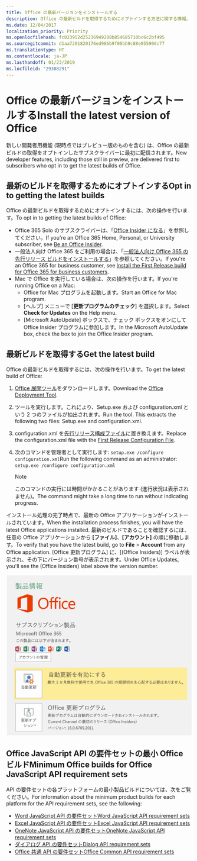 ```yaml
---
title: Office の最新バージョンをインストールする
description: Office の最新ビルドを取得するためにオプトインする方法に関する情報。
ms.date: 12/04/2017
localization_priority: Priority
ms.openlocfilehash: fc023952d25236949208b854685710bc6c2bf495
ms.sourcegitcommit: d1aa7201820176ed986b9f00bb9c88e055906c77
ms.translationtype: HT
ms.contentlocale: ja-JP
ms.lasthandoff: 01/23/2019
ms.locfileid: "29388291"
---
```

# <a name="install-the-latest-version-of-office"></a><span data-ttu-id="ed228-103">Office の最新バージョンをインストールする</span><span class="sxs-lookup"><span data-stu-id="ed228-103">Install the latest version of Office</span></span>

<span data-ttu-id="ed228-104">新しい開発者用機能 (現時点ではプレビュー版のものを含む) は、Office の最新ビルドの取得をオプトインしたサブスクライバーに最初に配信されます。</span><span class="sxs-lookup"><span data-stu-id="ed228-104">New developer features, including those still in preview, are delivered first to subscribers who opt in to get the latest builds of Office.</span></span> 

## <a name="opt-in-to-getting-the-latest-builds"></a><span data-ttu-id="ed228-105">最新のビルドを取得するためにオプトインする</span><span class="sxs-lookup"><span data-stu-id="ed228-105">Opt in to getting the latest builds</span></span>

<span data-ttu-id="ed228-106">Office の最新ビルドを取得するためにオプトインするには、次の操作を行います。</span><span class="sxs-lookup"><span data-stu-id="ed228-106">To opt in to getting the latest builds of Office:</span></span> 

- <span data-ttu-id="ed228-107">Office 365 Solo のサブスクライバーは、「[Office Insider になる](https://products.office.com/office-insider)」を参照してください。</span><span class="sxs-lookup"><span data-stu-id="ed228-107">If you're an Office 365 Home, Personal, or University subscriber, see [Be an Office Insider](https://products.office.com/office-insider).</span></span>
- <span data-ttu-id="ed228-108">一般法人向け Office 365 をご利用の場合は、「[一般法人向け Office 365 の先行リリース ビルドをインストールする](https://support.office.com/article/Install-the-First-Release-build-for-Office-365-for-business-customers-4dd8ba40-73c0-4468-b778-c7b744d03ead)」を参照してください。</span><span class="sxs-lookup"><span data-stu-id="ed228-108">If you're an Office 365 for business customer, see [Install the First Release build for Office 365 for business customers](https://support.office.com/article/Install-the-First-Release-build-for-Office-365-for-business-customers-4dd8ba40-73c0-4468-b778-c7b744d03ead).</span></span>
- <span data-ttu-id="ed228-109">Mac で Office を実行している場合は、次の操作を行います。</span><span class="sxs-lookup"><span data-stu-id="ed228-109">If you're running Office on a Mac:</span></span>
    - <span data-ttu-id="ed228-110">Office for Mac プログラムを起動します。</span><span class="sxs-lookup"><span data-stu-id="ed228-110">Start an Office for Mac program.</span></span>
    - <span data-ttu-id="ed228-111">[ヘルプ] メニューで [**更新プログラムのチェック**] を選択します。</span><span class="sxs-lookup"><span data-stu-id="ed228-111">Select **Check for Updates** on the Help menu.</span></span>
    - <span data-ttu-id="ed228-112">[Microsoft AutoUpdate] ボックスで、チェック ボックスをオンにして Office Insider プログラムに参加します。</span><span class="sxs-lookup"><span data-stu-id="ed228-112">In the Microsoft AutoUpdate box, check the box to join the Office Insider program.</span></span> 

## <a name="get-the-latest-build"></a><span data-ttu-id="ed228-113">最新ビルドを取得する</span><span class="sxs-lookup"><span data-stu-id="ed228-113">Get the latest build</span></span>

<span data-ttu-id="ed228-114">Office の最新ビルドを取得するには、次の操作を行います。</span><span class="sxs-lookup"><span data-stu-id="ed228-114">To get the latest build of Office:</span></span> 

1. <span data-ttu-id="ed228-115">[Office 展開ツール](https://www.microsoft.com/download/details.aspx?id=49117)をダウンロードします。</span><span class="sxs-lookup"><span data-stu-id="ed228-115">Download the [Office Deployment Tool](https://www.microsoft.com/download/details.aspx?id=49117).</span></span> 
2. <span data-ttu-id="ed228-p101">ツールを実行します。これにより、Setup.exe および configuration.xml という 2 つのファイルが抽出されます。</span><span class="sxs-lookup"><span data-stu-id="ed228-p101">Run the tool. This extracts the following two files: Setup.exe and configuration.xml.</span></span>
3. <span data-ttu-id="ed228-118">configuration.xml を[先行リリース構成ファイル](https://raw.githubusercontent.com/OfficeDev/Office-Add-in-Commands-Samples/master/Tools/FirstReleaseConfig/configuration.xml)に置き換えます。</span><span class="sxs-lookup"><span data-stu-id="ed228-118">Replace the configuration.xml file with the [First Release Configuration File](https://raw.githubusercontent.com/OfficeDev/Office-Add-in-Commands-Samples/master/Tools/FirstReleaseConfig/configuration.xml).</span></span>
4. <span data-ttu-id="ed228-119">次のコマンドを管理者として実行します: `setup.exe /configure configuration.xml`</span><span class="sxs-lookup"><span data-stu-id="ed228-119">Run the following command as an administrator:  `setup.exe /configure configuration.xml`</span></span> 

    > [!NOTE]
    > <span data-ttu-id="ed228-120">このコマンドの実行には時間がかかることがあります (進行状況は表示されません)。</span><span class="sxs-lookup"><span data-stu-id="ed228-120">The command might take a long time to run without indicating progress.</span></span>

<span data-ttu-id="ed228-121">インストール処理の完了時点で、最新の Office アプリケーションがインストールされています。</span><span class="sxs-lookup"><span data-stu-id="ed228-121">When the installation process finishes, you will have the latest Office applications installed.</span></span> <span data-ttu-id="ed228-122">最新のビルドであることを確認するには、任意の Office アプリケーションから **[ファイル]**、**[アカウント]** の順に移動します。</span><span class="sxs-lookup"><span data-stu-id="ed228-122">To verify that you have the latest build, go to **File** > **Account** from any Office application.</span></span> <span data-ttu-id="ed228-123">[Office 更新プログラム] に、[(Office Insiders)] ラベルが表示され、その下にバージョン番号が表示されます。</span><span class="sxs-lookup"><span data-stu-id="ed228-123">Under Office Updates, you'll see the (Office Insiders) label above the version number.</span></span>

![Office Insiders のラベルと製品情報を示すスクリーンショット](../images/office-insiders.png)

## <a name="minimum-office-builds-for-office-javascript-api-requirement-sets"></a><span data-ttu-id="ed228-125">Office JavaScript API の要件セットの最小 Office ビルド</span><span class="sxs-lookup"><span data-stu-id="ed228-125">Minimum Office builds for Office JavaScript API requirement sets</span></span>

<span data-ttu-id="ed228-126">API の要件セットの各プラットフォームの最小製品ビルドについては、次をご覧ください。</span><span class="sxs-lookup"><span data-stu-id="ed228-126">For information about the minimum product builds for each platform for the API requirement sets, see the following:</span></span>

- [<span data-ttu-id="ed228-127">Word JavaScript API の要件セット</span><span class="sxs-lookup"><span data-stu-id="ed228-127">Word JavaScript API requirement sets</span></span>](https://docs.microsoft.com/office/dev/add-ins/reference/requirement-sets/word-api-requirement-sets)
- [<span data-ttu-id="ed228-128">Excel JavaScript API の要件セット</span><span class="sxs-lookup"><span data-stu-id="ed228-128">Excel JavaScript API requirement sets</span></span>](https://docs.microsoft.com/office/dev/add-ins/reference/requirement-sets/excel-api-requirement-sets)
- [<span data-ttu-id="ed228-129">OneNote JavaScript API の要件セット</span><span class="sxs-lookup"><span data-stu-id="ed228-129">OneNote JavaScript API requirement sets</span></span>](https://docs.microsoft.com/office/dev/add-ins/reference/requirement-sets/onenote-api-requirement-sets)
- [<span data-ttu-id="ed228-130">ダイアログ API の要件セット</span><span class="sxs-lookup"><span data-stu-id="ed228-130">Dialog API requirement sets</span></span>](https://docs.microsoft.com/office/dev/add-ins/reference/requirement-sets/dialog-api-requirement-sets)
- [<span data-ttu-id="ed228-131">Office 共通 API の要件セット</span><span class="sxs-lookup"><span data-stu-id="ed228-131">Office Common API requirement sets</span></span>](https://docs.microsoft.com/office/dev/add-ins/reference/requirement-sets/office-add-in-requirement-sets)
